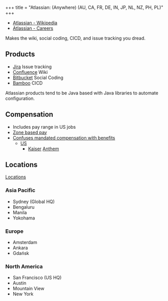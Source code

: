 +++
title = "Atlassian: (Anywhere) (AU, CA, FR, DE, IN, JP, NL, NZ, PH, PL)"
+++

* [Atlassian - Wikipedia](https://en.wikipedia.org/wiki/Atlassian)
* [Atlassian - Careers](https://www.atlassian.com/company/careers/all-jobs)

Makes the wiki, social coding, CICD, and issue tracking you dread.

## Products

* [Jira](https://en.wikipedia.org/wiki/Jira_(software)) Issue tracking
* [Confluence](https://en.wikipedia.org/wiki/Confluence_(software)) Wiki
* [Bitbucket](https://en.wikipedia.org/wiki/Bitbucket) Social Coding
* [Bamboo](https://www.atlassian.com/software/bamboo) CICD

Atlassian products tend to be Java based with Java libraries to automate configuration.

## Compensation

* Includes pay range in US jobs
* [Zone based pay](http://go.atlassian.com/payzones)
* [Confuses mandated compensation with benefits](https://www.atlassian.com/company/careers/resources/perk-and-benefits/global)
  * [US](https://www.atlassian.com/company/careers/resources/perk-and-benefits/global/united-states?tab=perks-and-benefits)
    * [Kaiser](https://healthy.kaiserpermanente.org/front-door/machine-readable) [Anthem](https://www.anthem.com/ca/machine-readable-file/search/)

## Locations

[Locations](https://www.atlassian.com/company/contact)

### Asia Pacific

* Sydney (Global HQ)
* Bengaluru
* Manila
* Yokohama

### Europe

* Amsterdam
* Ankara
* Gdańsk

### North America

* San Francisco (US HQ)
* Austin
* Mountain View
* New York

